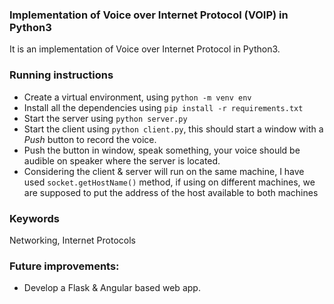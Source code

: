 ### Implementation of Voice over Internet Protocol (VOIP) in Python3
It is an implementation of Voice over Internet Protocol in Python3.

### Running instructions
- Create a virtual environment, using `python -m venv env`
- Install all the dependencies using `pip install -r requirements.txt`
- Start the server using `python server.py`
- Start the client using `python client.py`, this should start a window with a _Push_ button to record the voice. 
- Push the button in window, speak something, your voice should be audible on speaker where the server is located. 
- Considering the client & server will run on the same machine, I have used `socket.getHostName()` method, if using on different machines, we are supposed to put the address of the host available to both machines

### Keywords
Networking, Internet Protocols

### Future improvements: 
- Develop a Flask & Angular based web app.
